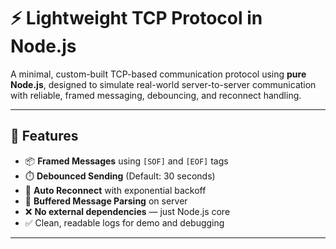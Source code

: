 # ⚡ Lightweight TCP Protocol in Node.js

A minimal, custom-built TCP-based communication protocol using **pure Node.js**, designed to simulate real-world server-to-server communication with reliable, framed messaging, debouncing, and reconnect handling.

---

## 🚀 Features

- 📦 **Framed Messages** using `[SOF]` and `[EOF]` tags
- ⏱️ **Debounced Sending** (Default: 30 seconds)
- 🔁 **Auto Reconnect** with exponential backoff
- 🧵 **Buffered Message Parsing** on server
- ❌ **No external dependencies** — just Node.js core
- ✅ Clean, readable logs for demo and debugging

---

